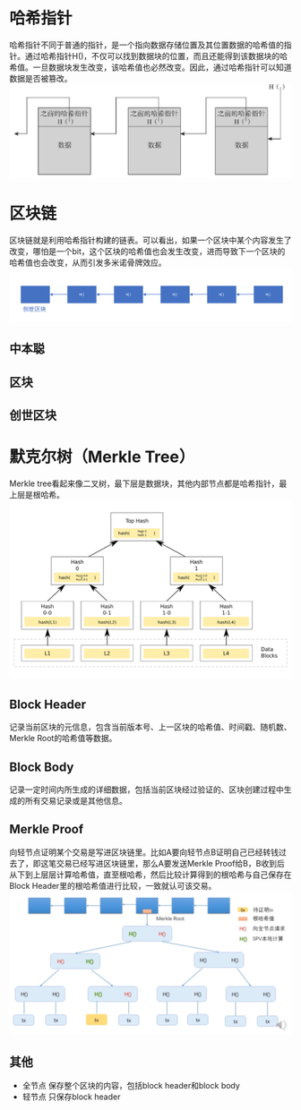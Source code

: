 # 哈希指针
哈希指针不同于普通的指针，是一个指向数据存储位置及其位置数据的哈希值的指针。通过哈希指针H()，不仅可以找到数据块的位置，而且还能得到该数据块的哈希值。一旦数据块发生改变，该哈希值也必然改变。因此，通过哈希指针可以知道数据是否被篡改。  
![哈希指针](https://github.com/xielizyh/BlockChain/blob/main/image/%E5%93%88%E5%B8%8C%E6%8C%87%E9%92%88.png)
# 区块链
区块链就是利用哈希指针构建的链表。可以看出，如果一个区块中某个内容发生了改变，哪怕是一个bit，这个区块的哈希值也会发生改变，进而导致下一个区块的哈希值也会改变，从而引发多米诺骨牌效应。  
![小型区块链](https://github.com/xielizyh/BlockChain/blob/main/image/%E5%B0%8F%E5%9E%8B%E5%8C%BA%E5%9D%97%E9%93%BE.png)
## 中本聪
## 区块
## 创世区块
# 默克尔树（Merkle Tree）
Merkle tree看起来像二叉树，最下层是数据块，其他内部节点都是哈希指针，最上层是根哈希。  
![默克尔树](https://github.com/xielizyh/BlockChain/blob/main/image/%E9%BB%98%E5%85%8B%E5%B0%94%E6%A0%91.png)
## Block Header
记录当前区块的元信息，包含当前版本号、上一区块的哈希值、时间戳、随机数、Merkle Root的哈希值等数据。
## Block Body
记录一定时间内所生成的详细数据，包括当前区块经过验证的、区块创建过程中生成的所有交易记录或是其他信息。
## Merkle Proof
向轻节点证明某个交易是写进区块链里。比如A要向轻节点B证明自己已经转钱过去了，即这笔交易已经写进区块链里，那么A要发送Merkle Proof给B，B收到后从下到上层层计算哈希值，直至根哈希，然后比较计算得到的根哈希与自己保存在Block Header里的根哈希值进行比较，一致就认可该交易。 
![Merkel Proof](https://github.com/xielizyh/BlockChain/blob/main/image/Merkle%20Proof.png)
## 其他
* 全节点
保存整个区块的内容，包括block header和block body
* 轻节点
只保存block header